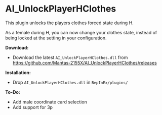 # AI_UnlockPlayerHClothes  
This plugin unlocks the players clothes forced state during H.  

As a female during H, you can now change your clothes state, instead of being locked at the setting in your configuration.

**Download:**  
* Download the latest `AI_UnlockPlayerHClothes.dll` from https://github.com/Mantas-2155X/AI_UnlockPlayerHClothes/releases  

**Installation:**  
* Drop `AI_UnlockPlayerHClothes.dll` in `BepInEx/plugins/`  

**To-Do:**  
* Add male coordinate card selection  
* Add support for 3p  
